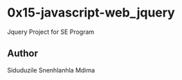 # 0x15-javascript-web_jquery

Jquery Project for SE Program

## Author
Siduduzile Snenhlanhla Mdima
